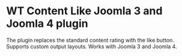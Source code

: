 # WT Content Like Joomla 3 and Joomla 4 plugin
The plugin replaces the standard content rating with the like button. Supports custom output layouts. Works with Joomla 3 and Joomla 4.
